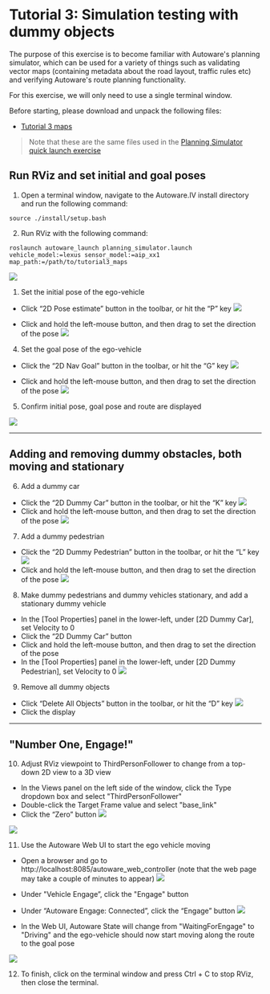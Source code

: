 # Tutorial 3: Simulation testing with dummy objects

The purpose of this exercise is to become familiar with Autoware's planning simulator, which can be used for a variety of things such as validating vector maps (containing metadata about the road layout, traffic rules etc) and verifying Autoware's route planning functionality.

For this exercise, we will only need to use a single terminal window.

Before starting, please download and unpack the following files:
* [Tutorial 3 maps](https://drive.google.com/open?id=197kgRfSomZzaSbRrjWTx614le2qN-oxx)

> Note that these are the same files used in the [Planning Simulator quick launch exercise](../../README.md#planning-simulator)

## Run RViz and set initial and goal poses
1. Open a terminal window, navigate to the Autoware.IV install directory and run the following command:
   
```
source ./install/setup.bash
```

2. Run RViz with the following command:

```
roslaunch autoware_launch planning_simulator.launch vehicle_model:=lexus sensor_model:=aip_xx1 map_path:=/path/to/tutorial3_maps
```

![](images/ex3/rviz.png)


1. Set the initial pose of the ego-vehicle
- Click “2D Pose estimate” button in the toolbar, or hit the “P” key
![](images/ex3/toolbar_2D_pose.png)

- Click and hold the left-mouse button, and then drag to set the direction of the pose
![](images/ex3/initial_pose.png)

4. Set the goal pose of the ego-vehicle
- Click the “2D Nav Goal” button in the toolbar, or hit the “G” key
![](images/ex3/toolbar_2D_navgoal.png)

- Click and hold the left-mouse button, and then drag to set the direction of the pose
![](images/ex3/goal_pose.png)

5. Confirm initial pose, goal pose and route are displayed

![](images/ex3/poses_route.png)

---

## Adding and removing dummy obstacles, both moving and stationary
6. Add a dummy car
- Click the “2D Dummy Car” button in the toolbar, or hit the “K” key
![](images/ex3/toolbar_2D_dummy_car.png)
- Click and hold the left-mouse button, and then drag to set the direction of the pose
![](images/ex3/dummy_car_moving.png)

7. Add a dummy pedestrian
- Click the “2D Dummy Pedestrian” button in the toolbar, or hit the “L” key
![](images/ex3/toolbar_2D_dummy_pedestrian.png)
- Click and hold the left-mouse button, and then drag to set the direction of the pose
![](images/ex3/dummy_pedestrian_moving.png)

8. Make dummy pedestrians and dummy vehicles stationary, and add a stationary dummy vehicle
- In the [Tool Properties] panel in the lower-left, under [2D Dummy Car], set Velocity to 0
- Click the “2D Dummy Car” button
- Click and hold the left-mouse button, and then drag to set the direction of the pose
- In the [Tool Properties] panel in the lower-left, under [2D Dummy Pedestrian], set Velocity to 0
![](images/ex3/tool_properties.png)

9. Remove all dummy objects
- Click “Delete All Objects” button in the toolbar, or hit the “D” key
![](images/ex3/toolbar_delete_all_objects.png)
- Click the display

---

## "Number One, Engage!"
10.  Adjust RViz viewpoint to ThirdPersonFollower to change from a top-down 2D view to a 3D view
- In the Views panel on the left side of the window, click the Type dropdown box and select "ThirdPersonFollower"
- Double-click the Target Frame value and select "base_link"
- Click the “Zero” button
![](images/ex1/views_properties.png)

![](images/ex3/thirdpersonfollowerview.png)

11.  Use the Autoware Web UI to start the ego vehicle moving
- Open a browser and go to http://localhost:8085/autoware_web_controller (note that the web page may take a couple of minutes to appear)
![](images/ex3/autoware_web_ui.png)

- Under "Vehicle Engage”, click the "Engage" button
- Under “Autoware Engage: Connected”, click the “Engage” button
![](images/ex3/autoware_web_ui_engage.png)

- In the Web UI, Autoware State will change from "WaitingForEngage" to "Driving" and the ego-vehicle should now start moving along the route to the goal pose
  
![](images/ex3/autoware_ui_engaged.png)

12. To finish, click on the terminal window and press Ctrl + C to stop RViz, then close the terminal.